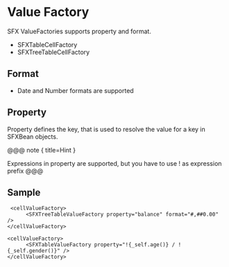 # Value Factory

SFX ValueFactories supports property and format.

* SFXTableCellFactory
* SFXTreeTableCellFactory

## Format

* Date and Number formats are supported

## Property

Property defines the key,  that is used to resolve the value for a key in SFXBean objects.

@@@ note { title=Hint }

Expressions in property are supported, but you have to use ! as expression prefix
@@@

## Sample

```
 <cellValueFactory>
      <SFXTreeTableValueFactory property="balance" format="#,##0.00" />
</cellValueFactory>
```

```
<cellValueFactory>
      <SFXTableValueFactory property="!{_self.age()} / !{_self.gender()}" />
</cellValueFactory>
```
